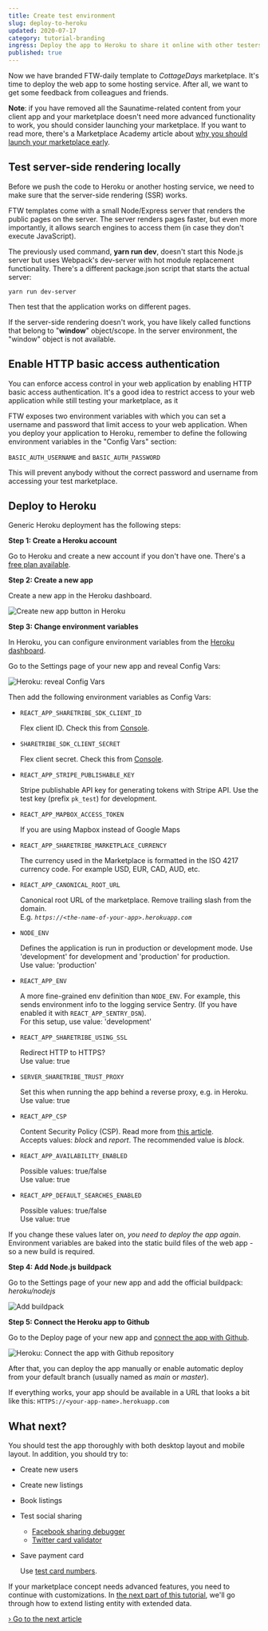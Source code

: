 ```yaml
---
title: Create test environment
slug: deploy-to-heroku
updated: 2020-07-17
category: tutorial-branding
ingress: Deploy the app to Heroku to share it online with other testers.
published: true
---
```


Now we have branded FTW-daily template to _CottageDays_ marketplace.
It's time to deploy the web app to some hosting service. After all, we
want to get some feedback from colleagues and friends.

**Note**: if you have removed all the Saunatime-related content from
your client app and your marketplace doesn't need more advanced
functionality to work, you should consider launching your marketplace.
If you want to read more, there's a Marketplace Academy article about
[why you should launch your marketplace early](https://www.sharetribe.com/academy/why-you-should-launch-your-marketplace-early/).

## Test server-side rendering locally

Before we push the code to Heroku or another hosting service, we need to
make sure that the server-side rendering (SSR) works.

FTW templates come with a small Node/Express server that renders the
public pages on the server. The server renders pages faster, but even
more importantly, it allows search engines to access them (in case they
don't execute JavaScript).

The previously used command, **yarn run dev**, doesn't start this
Node.js server but uses Webpack's dev-server with hot module replacement
functionality. There's a different package.json script that starts the
actual server:

```shell
yarn run dev-server
```

Then test that the application works on different pages.

<extrainfo title="Extra: troubleshooting">

If the server-side rendering doesn't work, you have likely called
functions that belong to "**window**" object/scope. In the server
environment, the "window" object is not available.

</extrainfo>

## Enable HTTP basic access authentication

You can enforce access control in your web application by enabling HTTP
basic access authentication. It's a good idea to restrict access to your
web application while still testing your marketplace, as it

FTW exposes two environment variables with which you can set a username
and password that limit access to your web application. When you deploy
your application to Heroku, remember to define the following environment
variables in the "Config Vars" section:

`BASIC_AUTH_USERNAME` and `BASIC_AUTH_PASSWORD`

This will prevent anybody without the correct password and username from
accessing your test marketplace.

## Deploy to Heroku

Generic Heroku deployment has the following steps:

**Step 1: Create a Heroku account**

Go to Heroku and create a new account if you don't have one. There's a
[free plan available](https://www.heroku.com/pricing).

**Step 2: Create a new app**

Create a new app in the Heroku dashboard.

![Create new app button in Heroku](./heroku-create-new-app.png)

**Step 3: Change environment variables**

In Heroku, you can configure environment variables from the
[Heroku dashboard](https://devcenter.heroku.com/articles/config-vars#using-the-heroku-dashboard).

Go to the Settings page of your new app and reveal Config Vars:

![Heroku: reveal Config Vars](./heroku-config-vars.png)

Then add the following environment variables as Config Vars:

- `REACT_APP_SHARETRIBE_SDK_CLIENT_ID`

  Flex client ID. Check this from
  [Console](https://flex-console.sharetribe.com/applications).

- `SHARETRIBE_SDK_CLIENT_SECRET`

  Flex client secret. Check this from
  [Console](https://flex-console.sharetribe.com/applications).

- `REACT_APP_STRIPE_PUBLISHABLE_KEY`

  Stripe publishable API key for generating tokens with Stripe API. Use
  the test key (prefix `pk_test`) for development.

- `REACT_APP_MAPBOX_ACCESS_TOKEN`

  If you are using Mapbox instead of Google Maps

- `REACT_APP_SHARETRIBE_MARKETPLACE_CURRENCY`

  The currency used in the Marketplace is formatted in the ISO 4217
  currency code. For example USD, EUR, CAD, AUD, etc.

- `REACT_APP_CANONICAL_ROOT_URL`

  Canonical root URL of the marketplace. Remove trailing slash from the
  domain.<br />E.g. _`https://<the-name-of-your-app>.herokuapp.com`_

- `NODE_ENV`

  Defines the application is run in production or development mode. Use
  'development' for development and 'production' for production.<br/>
  Use value: 'production'

- `REACT_APP_ENV`

  A more fine-grained env definition than `NODE_ENV`. For example, this
  sends environment info to the logging service Sentry. (If you have
  enabled it with `REACT_APP_SENTRY_DSN`).<br/> For this setup, use
  value: 'development'

- `REACT_APP_SHARETRIBE_USING_SSL`

  Redirect HTTP to HTTPS?<br/> Use value: true

- `SERVER_SHARETRIBE_TRUST_PROXY`

  Set this when running the app behind a reverse proxy, e.g. in
  Heroku.<br/> Use value: true

- `REACT_APP_CSP`

  Content Security Policy (CSP). Read more from
  [this article](/ftw/how-to-set-up-csp-for-ftw/).<br /> Accepts values:
  _block_ and _report_. The recommended value is _block_.

- `REACT_APP_AVAILABILITY_ENABLED`

  Possible values: true/false<br/> Use value: true

- `REACT_APP_DEFAULT_SEARCHES_ENABLED`

  Possible values: true/false<br/> Use value: true

If you change these values later on, _you need to deploy the app again_.
Environment variables are baked into the static build files of the web
app - so a new build is required.

**Step 4: Add Node.js buildpack**

Go to the Settings page of your new app and add the official buildpack:
_heroku/nodejs_

![Add buildpack](./heroku-add-buildpack.png)

**Step 5: Connect the Heroku app to Github**

Go to the Deploy page of your new app and
[connect the app with Github](https://devcenter.heroku.com/articles/github-integration#enabling-github-integration).

![Heroku: Connect the app with Github repository](./heroku-connect-to-GitHub.png)

After that, you can deploy the app manually or enable automatic deploy
from your default branch (usually named as _main_ or _master_).

If everything works, your app should be available in a URL that looks a
bit like this: `HTTPS://<your-app-name>.herokuapp.com`

## What next?

You should test the app thoroughly with both desktop layout and mobile
layout. In addition, you should try to:

- Create new users
- Create new listings
- Book listings
- Test social sharing
  - [Facebook sharing debugger](https://developers.facebook.com/tools/debug/)
  - [Twitter card validator](https://cards-dev.twitter.com/validator)
- Save payment card

  Use [test card numbers](https://stripe.com/docs/testing).

If your marketplace concept needs advanced features, you need to
continue with customizations. In
[the next part of this tutorial](/tutorial/add-extended-data/), we'll go
through how to extend listing entity with extended data.

[› Go to the next article](/tutorial/add-extended-data/)
